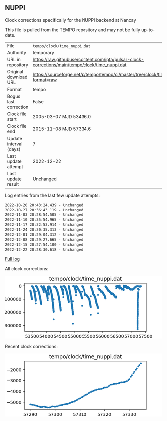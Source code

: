 
## NUPPI

Clock corrections specifically for the NUPPI backend at Nancay

This file is pulled from the TEMPO repository and may not be fully up-to-date.

|     |     |
|:--- |:--- |
| File | `tempo/clock/time_nuppi.dat` |
| Authority | temporary |
| URL in repository | <https://raw.githubusercontent.com/ipta/pulsar-clock-corrections/main/tempo/clock/time_nuppi.dat> |
| Original download URL | <https://sourceforge.net/p/tempo/tempo/ci/master/tree/clock/time_nuppi.dat?format=raw> |
| Format | tempo |
| Bogus last correction | False |
| Clock file start | 2005-03-07 MJD 53436.0 |
| Clock file end | 2015-11-08 MJD 57334.6 |
| Update interval (days) | 7 |
| Last update attempt | 2022-12-22 |
| Last update result | Unchanged |

Log entries from the last few update attempts:
```
2022-10-20 20:43:24.439 - Unchanged
2022-10-27 20:36:43.119 - Unchanged
2022-11-03 20:28:54.505 - Unchanged
2022-11-10 20:35:54.965 - Unchanged
2022-11-17 20:32:53.914 - Unchanged
2022-11-24 20:30:35.313 - Unchanged
2022-12-01 20:29:04.312 - Unchanged
2022-12-08 20:29:27.665 - Unchanged
2022-12-15 20:27:54.100 - Unchanged
2022-12-22 20:28:30.618 - Unchanged
```
[Full log](https://raw.githubusercontent.com/ipta/pulsar-clock-corrections/main/log/tempo/clock/time_nuppi.dat.log)


All clock corrections:

![plot of all clock corrections](time_nuppi.dat.png "All corrections")

Recent clock corrections:

![plot of recent clock corrections](time_nuppi.dat.short.png "Recent corrections")

